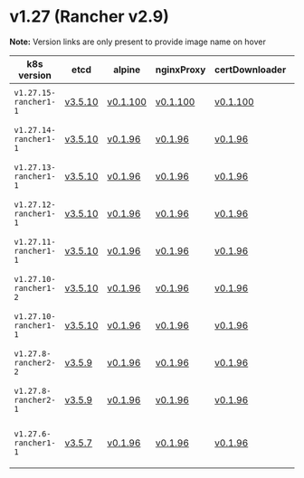 # v1.27 (Rancher v2.9)

**Note:** Version links are only present to provide image name on hover

| k8s version| etcd| alpine| nginxProxy| certDownloader| kubernetesServicesSidecar| kubedns| dnsmasq| kubednsSidecar| kubednsAutoscaler| coredns| corednsAutoscaler| nodelocal| kubernetes| flannel| flannelCni| calicoNode| calicoCni| calicoControllers| calicoCtl| calicoFlexVol| canalNode| canalCni| canalControllers| canalFlannel| canalFlexVol| weaveNode| weaveCni| podInfraContainer| ingress| ingressBackend| ingressWebhook| metricsServer| windowsPodInfraContainer| aciCniDeployContainer| aciHostContainer| aciOpflexContainer| aciMcastContainer| aciOvsContainer| aciControllerContainer |
| ----- | ----- | ----- | ----- | ----- | ----- | ----- | ----- | ----- | ----- | ----- | ----- | ----- | ----- | ----- | ----- | ----- | ----- | ----- | ----- | ----- | ----- | ----- | ----- | ----- | ----- | ----- | ----- | ----- | ----- | ----- | ----- | ----- | ----- | ----- | ----- | ----- | ----- | ----- | -----  |
| `v1.27.15-rancher1-1` | [v3.5.10](## "rancher/mirrored-coreos-etcd")| [v0.1.100](## "rancher/rke-tools")| [v0.1.100](## "rancher/rke-tools")| [v0.1.100](## "rancher/rke-tools")| [v0.1.100](## "rancher/rke-tools")| [1.22.28](## "rancher/mirrored-k8s-dns-kube-dns")| [1.22.28](## "rancher/mirrored-k8s-dns-dnsmasq-nanny")| [1.22.28](## "rancher/mirrored-k8s-dns-sidecar")| [v1.8.9](## "rancher/mirrored-cluster-proportional-autoscaler")| [1.10.1](## "rancher/mirrored-coredns-coredns")| [v1.8.9](## "rancher/mirrored-cluster-proportional-autoscaler")| [1.22.28](## "rancher/mirrored-k8s-dns-node-cache")| [v1.27.15-rancher1](## "rancher/hyperkube")| [v0.21.4](## "rancher/mirrored-flannel-flannel")| [v0.3.0-rancher8](## "rancher/flannel-cni")| [v3.26.3](## "rancher/mirrored-calico-node")| [v3.26.3-rancher1](## "rancher/calico-cni")| [v3.26.3](## "rancher/mirrored-calico-kube-controllers")| [v3.26.3](## "rancher/mirrored-calico-ctl")| [v3.26.3](## "rancher/mirrored-calico-pod2daemon-flexvol")| [v3.26.3](## "rancher/mirrored-calico-node")| [v3.26.3-rancher1](## "rancher/calico-cni")| [v3.26.3](## "rancher/mirrored-calico-kube-controllers")| [v0.21.4](## "rancher/mirrored-flannel-flannel")| [v3.26.3](## "rancher/mirrored-calico-pod2daemon-flexvol")| [2.8.1](## "weaveworks/weave-kube")| [2.8.1](## "weaveworks/weave-npc")| [3.7](## "rancher/mirrored-pause")| [nginx-1.9.4-rancher1](## "rancher/nginx-ingress-controller")| [1.5-rancher1](## "rancher/mirrored-nginx-ingress-controller-defaultbackend")| [v20231011-8b53cabe0](## "rancher/mirrored-ingress-nginx-kube-webhook-certgen")| [v0.6.3](## "rancher/mirrored-metrics-server")| [3.7](## "rancher/mirrored-pause")| [6.0.4.2.81c2369](## "noiro/cnideploy")| [6.0.4.2.81c2369](## "noiro/aci-containers-host")| [6.0.4.2.81c2369](## "noiro/opflex")| [6.0.4.2.81c2369](## "noiro/opflex")| [6.0.4.2.81c2369](## "noiro/openvswitch")| [6.0.4.2.81c2369](## "noiro/aci-containers-controller") |
| `v1.27.14-rancher1-1` | [v3.5.10](## "rancher/mirrored-coreos-etcd")| [v0.1.96](## "rancher/rke-tools")| [v0.1.96](## "rancher/rke-tools")| [v0.1.96](## "rancher/rke-tools")| [v0.1.96](## "rancher/rke-tools")| [1.22.28](## "rancher/mirrored-k8s-dns-kube-dns")| [1.22.28](## "rancher/mirrored-k8s-dns-dnsmasq-nanny")| [1.22.28](## "rancher/mirrored-k8s-dns-sidecar")| [v1.8.9](## "rancher/mirrored-cluster-proportional-autoscaler")| [1.10.1](## "rancher/mirrored-coredns-coredns")| [v1.8.9](## "rancher/mirrored-cluster-proportional-autoscaler")| [1.22.28](## "rancher/mirrored-k8s-dns-node-cache")| [v1.27.14-rancher1](## "rancher/hyperkube")| [v0.21.4](## "rancher/mirrored-flannel-flannel")| [v0.3.0-rancher8](## "rancher/flannel-cni")| [v3.26.3](## "rancher/mirrored-calico-node")| [v3.26.3-rancher1](## "rancher/calico-cni")| [v3.26.3](## "rancher/mirrored-calico-kube-controllers")| [v3.26.3](## "rancher/mirrored-calico-ctl")| [v3.26.3](## "rancher/mirrored-calico-pod2daemon-flexvol")| [v3.26.3](## "rancher/mirrored-calico-node")| [v3.26.3-rancher1](## "rancher/calico-cni")| [v3.26.3](## "rancher/mirrored-calico-kube-controllers")| [v0.21.4](## "rancher/mirrored-flannel-flannel")| [v3.26.3](## "rancher/mirrored-calico-pod2daemon-flexvol")| [2.8.1](## "weaveworks/weave-kube")| [2.8.1](## "weaveworks/weave-npc")| [3.7](## "rancher/mirrored-pause")| [nginx-1.9.4-rancher1](## "rancher/nginx-ingress-controller")| [1.5-rancher1](## "rancher/mirrored-nginx-ingress-controller-defaultbackend")| [v20231011-8b53cabe0](## "rancher/mirrored-ingress-nginx-kube-webhook-certgen")| [v0.6.3](## "rancher/mirrored-metrics-server")| [3.7](## "rancher/mirrored-pause")| [6.0.4.1.81c2369](## "noiro/cnideploy")| [6.0.4.1.81c2369](## "noiro/aci-containers-host")| [6.0.4.1.81c2369](## "noiro/opflex")| [6.0.4.1.81c2369](## "noiro/opflex")| [6.0.4.1.81c2369](## "noiro/openvswitch")| [6.0.4.1.81c2369](## "noiro/aci-containers-controller") |
| `v1.27.13-rancher1-1` | [v3.5.10](## "rancher/mirrored-coreos-etcd")| [v0.1.96](## "rancher/rke-tools")| [v0.1.96](## "rancher/rke-tools")| [v0.1.96](## "rancher/rke-tools")| [v0.1.96](## "rancher/rke-tools")| [1.22.28](## "rancher/mirrored-k8s-dns-kube-dns")| [1.22.28](## "rancher/mirrored-k8s-dns-dnsmasq-nanny")| [1.22.28](## "rancher/mirrored-k8s-dns-sidecar")| [v1.8.9](## "rancher/mirrored-cluster-proportional-autoscaler")| [1.10.1](## "rancher/mirrored-coredns-coredns")| [v1.8.9](## "rancher/mirrored-cluster-proportional-autoscaler")| [1.22.28](## "rancher/mirrored-k8s-dns-node-cache")| [v1.27.13-rancher1](## "rancher/hyperkube")| [v0.21.4](## "rancher/mirrored-flannel-flannel")| [v0.3.0-rancher8](## "rancher/flannel-cni")| [v3.26.3](## "rancher/mirrored-calico-node")| [v3.26.3-rancher1](## "rancher/calico-cni")| [v3.26.3](## "rancher/mirrored-calico-kube-controllers")| [v3.26.3](## "rancher/mirrored-calico-ctl")| [v3.26.3](## "rancher/mirrored-calico-pod2daemon-flexvol")| [v3.26.3](## "rancher/mirrored-calico-node")| [v3.26.3-rancher1](## "rancher/calico-cni")| [v3.26.3](## "rancher/mirrored-calico-kube-controllers")| [v0.21.4](## "rancher/mirrored-flannel-flannel")| [v3.26.3](## "rancher/mirrored-calico-pod2daemon-flexvol")| [2.8.1](## "weaveworks/weave-kube")| [2.8.1](## "weaveworks/weave-npc")| [3.7](## "rancher/mirrored-pause")| [nginx-1.9.4-rancher1](## "rancher/nginx-ingress-controller")| [1.5-rancher1](## "rancher/mirrored-nginx-ingress-controller-defaultbackend")| [v20231011-8b53cabe0](## "rancher/mirrored-ingress-nginx-kube-webhook-certgen")| [v0.6.3](## "rancher/mirrored-metrics-server")| [3.7](## "rancher/mirrored-pause")| [6.0.4.1.81c2369](## "noiro/cnideploy")| [6.0.4.1.81c2369](## "noiro/aci-containers-host")| [6.0.4.1.81c2369](## "noiro/opflex")| [6.0.4.1.81c2369](## "noiro/opflex")| [6.0.4.1.81c2369](## "noiro/openvswitch")| [6.0.4.1.81c2369](## "noiro/aci-containers-controller") |
| `v1.27.12-rancher1-1` | [v3.5.10](## "rancher/mirrored-coreos-etcd")| [v0.1.96](## "rancher/rke-tools")| [v0.1.96](## "rancher/rke-tools")| [v0.1.96](## "rancher/rke-tools")| [v0.1.96](## "rancher/rke-tools")| [1.22.28](## "rancher/mirrored-k8s-dns-kube-dns")| [1.22.28](## "rancher/mirrored-k8s-dns-dnsmasq-nanny")| [1.22.28](## "rancher/mirrored-k8s-dns-sidecar")| [v1.8.9](## "rancher/mirrored-cluster-proportional-autoscaler")| [1.10.1](## "rancher/mirrored-coredns-coredns")| [v1.8.9](## "rancher/mirrored-cluster-proportional-autoscaler")| [1.22.28](## "rancher/mirrored-k8s-dns-node-cache")| [v1.27.12-rancher1](## "rancher/hyperkube")| [v0.21.4](## "rancher/mirrored-flannel-flannel")| [v0.3.0-rancher8](## "rancher/flannel-cni")| [v3.26.3](## "rancher/mirrored-calico-node")| [v3.26.3-rancher1](## "rancher/calico-cni")| [v3.26.3](## "rancher/mirrored-calico-kube-controllers")| [v3.26.3](## "rancher/mirrored-calico-ctl")| [v3.26.3](## "rancher/mirrored-calico-pod2daemon-flexvol")| [v3.26.3](## "rancher/mirrored-calico-node")| [v3.26.3-rancher1](## "rancher/calico-cni")| [v3.26.3](## "rancher/mirrored-calico-kube-controllers")| [v0.21.4](## "rancher/mirrored-flannel-flannel")| [v3.26.3](## "rancher/mirrored-calico-pod2daemon-flexvol")| [2.8.1](## "weaveworks/weave-kube")| [2.8.1](## "weaveworks/weave-npc")| [3.7](## "rancher/mirrored-pause")| [nginx-1.9.4-rancher1](## "rancher/nginx-ingress-controller")| [1.5-rancher1](## "rancher/mirrored-nginx-ingress-controller-defaultbackend")| [v20231011-8b53cabe0](## "rancher/mirrored-ingress-nginx-kube-webhook-certgen")| [v0.6.3](## "rancher/mirrored-metrics-server")| [3.7](## "rancher/mirrored-pause")| [6.0.4.1.81c2369](## "noiro/cnideploy")| [6.0.4.1.81c2369](## "noiro/aci-containers-host")| [6.0.4.1.81c2369](## "noiro/opflex")| [6.0.4.1.81c2369](## "noiro/opflex")| [6.0.4.1.81c2369](## "noiro/openvswitch")| [6.0.4.1.81c2369](## "noiro/aci-containers-controller") |
| `v1.27.11-rancher1-1` | [v3.5.10](## "rancher/mirrored-coreos-etcd")| [v0.1.96](## "rancher/rke-tools")| [v0.1.96](## "rancher/rke-tools")| [v0.1.96](## "rancher/rke-tools")| [v0.1.96](## "rancher/rke-tools")| [1.22.28](## "rancher/mirrored-k8s-dns-kube-dns")| [1.22.28](## "rancher/mirrored-k8s-dns-dnsmasq-nanny")| [1.22.28](## "rancher/mirrored-k8s-dns-sidecar")| [1.8.6](## "rancher/mirrored-cluster-proportional-autoscaler")| [1.10.1](## "rancher/mirrored-coredns-coredns")| [1.8.6](## "rancher/mirrored-cluster-proportional-autoscaler")| [1.22.28](## "rancher/mirrored-k8s-dns-node-cache")| [v1.27.11-rancher1](## "rancher/hyperkube")| [v0.21.4](## "rancher/mirrored-flannel-flannel")| [v0.3.0-rancher8](## "rancher/flannel-cni")| [v3.26.3](## "rancher/mirrored-calico-node")| [v3.26.3-rancher1](## "rancher/calico-cni")| [v3.26.3](## "rancher/mirrored-calico-kube-controllers")| [v3.26.3](## "rancher/mirrored-calico-ctl")| [v3.26.3](## "rancher/mirrored-calico-pod2daemon-flexvol")| [v3.26.3](## "rancher/mirrored-calico-node")| [v3.26.3-rancher1](## "rancher/calico-cni")| [v3.26.3](## "rancher/mirrored-calico-kube-controllers")| [v0.21.4](## "rancher/mirrored-flannel-flannel")| [v3.26.3](## "rancher/mirrored-calico-pod2daemon-flexvol")| [2.8.1](## "weaveworks/weave-kube")| [2.8.1](## "weaveworks/weave-npc")| [3.7](## "rancher/mirrored-pause")| [nginx-1.9.4-rancher1](## "rancher/nginx-ingress-controller")| [1.5-rancher1](## "rancher/mirrored-nginx-ingress-controller-defaultbackend")| [v20231011-8b53cabe0](## "rancher/mirrored-ingress-nginx-kube-webhook-certgen")| [v0.6.3](## "rancher/mirrored-metrics-server")| [3.7](## "rancher/mirrored-pause")| [6.0.4.1.81c2369](## "noiro/cnideploy")| [6.0.4.1.81c2369](## "noiro/aci-containers-host")| [6.0.4.1.81c2369](## "noiro/opflex")| [6.0.4.1.81c2369](## "noiro/opflex")| [6.0.4.1.81c2369](## "noiro/openvswitch")| [6.0.4.1.81c2369](## "noiro/aci-containers-controller") |
| `v1.27.10-rancher1-2` | [v3.5.10](## "rancher/mirrored-coreos-etcd")| [v0.1.96](## "rancher/rke-tools")| [v0.1.96](## "rancher/rke-tools")| [v0.1.96](## "rancher/rke-tools")| [v0.1.96](## "rancher/rke-tools")| [1.22.28](## "rancher/mirrored-k8s-dns-kube-dns")| [1.22.28](## "rancher/mirrored-k8s-dns-dnsmasq-nanny")| [1.22.28](## "rancher/mirrored-k8s-dns-sidecar")| [1.8.6](## "rancher/mirrored-cluster-proportional-autoscaler")| [1.10.1](## "rancher/mirrored-coredns-coredns")| [1.8.6](## "rancher/mirrored-cluster-proportional-autoscaler")| [1.22.28](## "rancher/mirrored-k8s-dns-node-cache")| [v1.27.10-rancher1](## "rancher/hyperkube")| [v0.21.4](## "rancher/mirrored-flannel-flannel")| [v0.3.0-rancher8](## "rancher/flannel-cni")| [v3.26.3](## "rancher/mirrored-calico-node")| [v3.26.3-rancher1](## "rancher/calico-cni")| [v3.26.3](## "rancher/mirrored-calico-kube-controllers")| [v3.26.3](## "rancher/mirrored-calico-ctl")| [v3.26.3](## "rancher/mirrored-calico-pod2daemon-flexvol")| [v3.26.3](## "rancher/mirrored-calico-node")| [v3.26.3-rancher1](## "rancher/calico-cni")| [v3.26.3](## "rancher/mirrored-calico-kube-controllers")| [v0.21.4](## "rancher/mirrored-flannel-flannel")| [v3.26.3](## "rancher/mirrored-calico-pod2daemon-flexvol")| [2.8.1](## "weaveworks/weave-kube")| [2.8.1](## "weaveworks/weave-npc")| [3.7](## "rancher/mirrored-pause")| [nginx-1.9.4-rancher1](## "rancher/nginx-ingress-controller")| [1.5-rancher1](## "rancher/mirrored-nginx-ingress-controller-defaultbackend")| [v20231011-8b53cabe0](## "rancher/mirrored-ingress-nginx-kube-webhook-certgen")| [v0.6.3](## "rancher/mirrored-metrics-server")| [3.7](## "rancher/mirrored-pause")| [6.0.3.3.81c2369](## "noiro/cnideploy")| [6.0.3.3.81c2369](## "noiro/aci-containers-host")| [6.0.3.3.81c2369](## "noiro/opflex")| [6.0.3.3.81c2369](## "noiro/opflex")| [6.0.3.3.81c2369](## "noiro/openvswitch")| [6.0.3.3.81c2369](## "noiro/aci-containers-controller") |
| `v1.27.10-rancher1-1` | [v3.5.10](## "rancher/mirrored-coreos-etcd")| [v0.1.96](## "rancher/rke-tools")| [v0.1.96](## "rancher/rke-tools")| [v0.1.96](## "rancher/rke-tools")| [v0.1.96](## "rancher/rke-tools")| [1.22.28](## "rancher/mirrored-k8s-dns-kube-dns")| [1.22.28](## "rancher/mirrored-k8s-dns-dnsmasq-nanny")| [1.22.28](## "rancher/mirrored-k8s-dns-sidecar")| [1.8.6](## "rancher/mirrored-cluster-proportional-autoscaler")| [1.10.1](## "rancher/mirrored-coredns-coredns")| [1.8.6](## "rancher/mirrored-cluster-proportional-autoscaler")| [1.22.28](## "rancher/mirrored-k8s-dns-node-cache")| [v1.27.10-rancher1](## "rancher/hyperkube")| [v0.21.4](## "rancher/mirrored-flannel-flannel")| [v0.3.0-rancher8](## "rancher/flannel-cni")| [v3.26.3](## "rancher/mirrored-calico-node")| [v3.26.3-rancher1](## "rancher/calico-cni")| [v3.26.3](## "rancher/mirrored-calico-kube-controllers")| [v3.26.3](## "rancher/mirrored-calico-ctl")| [v3.26.3](## "rancher/mirrored-calico-pod2daemon-flexvol")| [v3.26.3](## "rancher/mirrored-calico-node")| [v3.26.3-rancher1](## "rancher/calico-cni")| [v3.26.3](## "rancher/mirrored-calico-kube-controllers")| [v0.21.4](## "rancher/mirrored-flannel-flannel")| [v3.26.3](## "rancher/mirrored-calico-pod2daemon-flexvol")| [2.8.1](## "weaveworks/weave-kube")| [2.8.1](## "weaveworks/weave-npc")| [3.7](## "rancher/mirrored-pause")| [nginx-1.9.4-rancher1](## "rancher/nginx-ingress-controller")| [1.5-rancher1](## "rancher/mirrored-nginx-ingress-controller-defaultbackend")| [v20231011-8b53cabe0](## "rancher/mirrored-ingress-nginx-kube-webhook-certgen")| [v0.6.3](## "rancher/mirrored-metrics-server")| [3.7](## "rancher/mirrored-pause")| [6.0.3.2.81c2369](## "noiro/cnideploy")| [6.0.3.2.81c2369](## "noiro/aci-containers-host")| [6.0.3.2.81c2369](## "noiro/opflex")| [6.0.3.2.81c2369](## "noiro/opflex")| [6.0.3.2.81c2369](## "noiro/openvswitch")| [6.0.3.2.81c2369](## "noiro/aci-containers-controller") |
| `v1.27.8-rancher2-2` | [v3.5.9](## "rancher/mirrored-coreos-etcd")| [v0.1.96](## "rancher/rke-tools")| [v0.1.96](## "rancher/rke-tools")| [v0.1.96](## "rancher/rke-tools")| [v0.1.96](## "rancher/rke-tools")| [1.22.28](## "rancher/mirrored-k8s-dns-kube-dns")| [1.22.28](## "rancher/mirrored-k8s-dns-dnsmasq-nanny")| [1.22.28](## "rancher/mirrored-k8s-dns-sidecar")| [1.8.6](## "rancher/mirrored-cluster-proportional-autoscaler")| [1.10.1](## "rancher/mirrored-coredns-coredns")| [1.8.6](## "rancher/mirrored-cluster-proportional-autoscaler")| [1.22.28](## "rancher/mirrored-k8s-dns-node-cache")| [v1.27.8-rancher2](## "rancher/hyperkube")| [v0.21.4](## "rancher/mirrored-flannel-flannel")| [v0.3.0-rancher8](## "rancher/flannel-cni")| [v3.26.3](## "rancher/mirrored-calico-node")| [v3.26.3-rancher1](## "rancher/calico-cni")| [v3.26.3](## "rancher/mirrored-calico-kube-controllers")| [v3.26.3](## "rancher/mirrored-calico-ctl")| [v3.26.3](## "rancher/mirrored-calico-pod2daemon-flexvol")| [v3.26.3](## "rancher/mirrored-calico-node")| [v3.26.3-rancher1](## "rancher/calico-cni")| [v3.26.3](## "rancher/mirrored-calico-kube-controllers")| [v0.21.4](## "rancher/mirrored-flannel-flannel")| [v3.26.3](## "rancher/mirrored-calico-pod2daemon-flexvol")| [2.8.1](## "weaveworks/weave-kube")| [2.8.1](## "weaveworks/weave-npc")| [3.7](## "rancher/mirrored-pause")| [nginx-1.9.4-rancher1](## "rancher/nginx-ingress-controller")| [1.5-rancher1](## "rancher/mirrored-nginx-ingress-controller-defaultbackend")| [v20231011-8b53cabe0](## "rancher/mirrored-ingress-nginx-kube-webhook-certgen")| [v0.6.3](## "rancher/mirrored-metrics-server")| [3.7](## "rancher/mirrored-pause")| [6.0.3.2.81c2369](## "noiro/cnideploy")| [6.0.3.2.81c2369](## "noiro/aci-containers-host")| [6.0.3.2.81c2369](## "noiro/opflex")| [6.0.3.2.81c2369](## "noiro/opflex")| [6.0.3.2.81c2369](## "noiro/openvswitch")| [6.0.3.2.81c2369](## "noiro/aci-containers-controller") |
| `v1.27.8-rancher2-1` | [v3.5.9](## "rancher/mirrored-coreos-etcd")| [v0.1.96](## "rancher/rke-tools")| [v0.1.96](## "rancher/rke-tools")| [v0.1.96](## "rancher/rke-tools")| [v0.1.96](## "rancher/rke-tools")| [1.22.28](## "rancher/mirrored-k8s-dns-kube-dns")| [1.22.28](## "rancher/mirrored-k8s-dns-dnsmasq-nanny")| [1.22.28](## "rancher/mirrored-k8s-dns-sidecar")| [1.8.6](## "rancher/mirrored-cluster-proportional-autoscaler")| [1.10.1](## "rancher/mirrored-coredns-coredns")| [1.8.6](## "rancher/mirrored-cluster-proportional-autoscaler")| [1.22.28](## "rancher/mirrored-k8s-dns-node-cache")| [v1.27.8-rancher2](## "rancher/hyperkube")| [v0.21.4](## "rancher/mirrored-flannel-flannel")| [v0.3.0-rancher8](## "rancher/flannel-cni")| [v3.26.3](## "rancher/mirrored-calico-node")| [v3.26.3-rancher1](## "rancher/calico-cni")| [v3.26.3](## "rancher/mirrored-calico-kube-controllers")| [v3.26.3](## "rancher/mirrored-calico-ctl")| [v3.26.3](## "rancher/mirrored-calico-pod2daemon-flexvol")| [v3.26.3](## "rancher/mirrored-calico-node")| [v3.26.3-rancher1](## "rancher/calico-cni")| [v3.26.3](## "rancher/mirrored-calico-kube-controllers")| [v0.21.4](## "rancher/mirrored-flannel-flannel")| [v3.26.3](## "rancher/mirrored-calico-pod2daemon-flexvol")| [2.8.1](## "weaveworks/weave-kube")| [2.8.1](## "weaveworks/weave-npc")| [3.7](## "rancher/mirrored-pause")| [nginx-1.9.4-rancher1](## "rancher/nginx-ingress-controller")| [1.5-rancher1](## "rancher/mirrored-nginx-ingress-controller-defaultbackend")| [v20231011-8b53cabe0](## "rancher/mirrored-ingress-nginx-kube-webhook-certgen")| [v0.6.3](## "rancher/mirrored-metrics-server")| [3.7](## "rancher/mirrored-pause")| [6.0.3.1.81c2369](## "noiro/cnideploy")| [6.0.3.1.81c2369](## "noiro/aci-containers-host")| [6.0.3.1.81c2369](## "noiro/opflex")| [6.0.3.1.81c2369](## "noiro/opflex")| [6.0.3.1.81c2369](## "noiro/openvswitch")| [6.0.3.1.81c2369](## "noiro/aci-containers-controller") |
| `v1.27.6-rancher1-1` | [v3.5.7](## "rancher/mirrored-coreos-etcd")| [v0.1.96](## "rancher/rke-tools")| [v0.1.96](## "rancher/rke-tools")| [v0.1.96](## "rancher/rke-tools")| [v0.1.96](## "rancher/rke-tools")| [1.22.20](## "rancher/mirrored-k8s-dns-kube-dns")| [1.22.20](## "rancher/mirrored-k8s-dns-dnsmasq-nanny")| [1.22.20](## "rancher/mirrored-k8s-dns-sidecar")| [1.8.6](## "rancher/mirrored-cluster-proportional-autoscaler")| [1.10.1](## "rancher/mirrored-coredns-coredns")| [1.8.6](## "rancher/mirrored-cluster-proportional-autoscaler")| [1.22.20](## "rancher/mirrored-k8s-dns-node-cache")| [v1.27.6-rancher1](## "rancher/hyperkube")| [v0.21.4](## "rancher/mirrored-flannel-flannel")| [v0.3.0-rancher8](## "rancher/flannel-cni")| [v3.26.1](## "rancher/mirrored-calico-node")| [v3.26.1-rancher1](## "rancher/calico-cni")| [v3.26.1](## "rancher/mirrored-calico-kube-controllers")| [v3.26.1](## "rancher/mirrored-calico-ctl")| [v3.26.1](## "rancher/mirrored-calico-pod2daemon-flexvol")| [v3.26.1](## "rancher/mirrored-calico-node")| [v3.26.1-rancher1](## "rancher/calico-cni")| [v3.26.1](## "rancher/mirrored-calico-kube-controllers")| [v0.21.4](## "rancher/mirrored-flannel-flannel")| [v3.26.1](## "rancher/mirrored-calico-pod2daemon-flexvol")| [2.8.1](## "weaveworks/weave-kube")| [2.8.1](## "weaveworks/weave-npc")| [3.7](## "rancher/mirrored-pause")| [nginx-1.8.1-rancher1](## "rancher/nginx-ingress-controller")| [1.5-rancher1](## "rancher/mirrored-nginx-ingress-controller-defaultbackend")| [v20230312-helm-chart-4.5.2-28-g66a760794](## "rancher/mirrored-ingress-nginx-kube-webhook-certgen")| [v0.6.3](## "rancher/mirrored-metrics-server")| [3.7](## "rancher/mirrored-pause")| [5.2.7.1.81c2369](## "noiro/cnideploy")| [5.2.7.1.81c2369](## "noiro/aci-containers-host")| [5.2.7.1.81c2369](## "noiro/opflex")| [5.2.7.1.81c2369](## "noiro/opflex")| [5.2.7.1.81c2369](## "noiro/openvswitch")| [5.2.7.1.81c2369](## "noiro/aci-containers-controller")| [5.2.7.1.81c2369](## "noiro/gbp-server")| [5.2.7.1.81c2369](## "noiro/opflex-server") |



